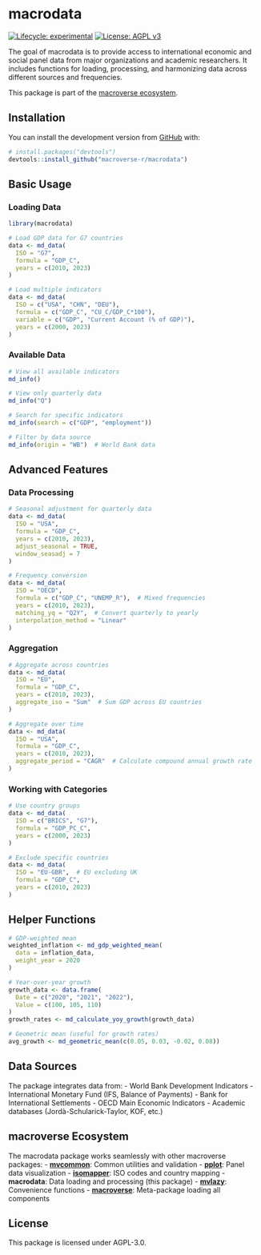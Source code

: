 
<!-- README.md is generated from README.Rmd. Please edit that file -->

# macrodata

<!-- badges: start -->

[![Lifecycle:
experimental](https://img.shields.io/badge/lifecycle-experimental-orange.svg)](https://lifecycle.r-lib.org/articles/stages.html#experimental)
[![License: AGPL
v3](https://img.shields.io/badge/License-AGPL%20v3-blue.svg)](https://www.gnu.org/licenses/agpl-3.0)
<!-- badges: end -->

The goal of macrodata is to provide access to international economic and
social panel data from major organizations and academic researchers. It
includes functions for loading, processing, and harmonizing data across
different sources and frequencies.

This package is part of the [macroverse
ecosystem](https://github.com/macroverse-r/macroverse).

## Installation

You can install the development version from
[GitHub](https://github.com/) with:

``` r
# install.packages("devtools")
devtools::install_github("macroverse-r/macrodata")
```

## Basic Usage

### Loading Data

``` r
library(macrodata)

# Load GDP data for G7 countries
data <- md_data(
  ISO = "G7",
  formula = "GDP_C",
  years = c(2010, 2023)
)

# Load multiple indicators
data <- md_data(
  ISO = c("USA", "CHN", "DEU"),
  formula = c("GDP_C", "CU_C/GDP_C*100"),
  variable = c("GDP", "Current Account (% of GDP)"),
  years = c(2000, 2023)
)
```

### Available Data

``` r
# View all available indicators
md_info()

# View only quarterly data
md_info("Q")

# Search for specific indicators
md_info(search = c("GDP", "employment"))

# Filter by data source
md_info(origin = "WB")  # World Bank data
```

## Advanced Features

### Data Processing

``` r
# Seasonal adjustment for quarterly data
data <- md_data(
  ISO = "USA",
  formula = "GDP_C",
  years = c(2010, 2023),
  adjust_seasonal = TRUE,
  window_seasadj = 7
)

# Frequency conversion
data <- md_data(
  ISO = "OECD",
  formula = c("GDP_C", "UNEMP_R"),  # Mixed frequencies
  years = c(2010, 2023),
  matching_yq = "Q2Y",  # Convert quarterly to yearly
  interpolation_method = "Linear"
)
```

### Aggregation

``` r
# Aggregate across countries
data <- md_data(
  ISO = "EU",
  formula = "GDP_C",
  years = c(2010, 2023),
  aggregate_iso = "Sum"  # Sum GDP across EU countries
)

# Aggregate over time
data <- md_data(
  ISO = "USA",
  formula = "GDP_C",
  years = c(2010, 2023),
  aggregate_period = "CAGR"  # Calculate compound annual growth rate
)
```

### Working with Categories

``` r
# Use country groups
data <- md_data(
  ISO = c("BRICS", "G7"),
  formula = "GDP_PC_C",
  years = c(2000, 2023)
)

# Exclude specific countries
data <- md_data(
  ISO = "EU-GBR",  # EU excluding UK
  formula = "GDP_C",
  years = c(2010, 2023)
)
```

## Helper Functions

``` r
# GDP-weighted mean
weighted_inflation <- md_gdp_weighted_mean(
  data = inflation_data,
  weight_year = 2020
)

# Year-over-year growth
growth_data <- data.frame(
  Date = c("2020", "2021", "2022"),
  Value = c(100, 105, 110)
)
growth_rates <- md_calculate_yoy_growth(growth_data)

# Geometric mean (useful for growth rates)
avg_growth <- md_geometric_mean(c(0.05, 0.03, -0.02, 0.08))
```

## Data Sources

The package integrates data from: - World Bank Development Indicators -
International Monetary Fund (IFS, Balance of Payments) - Bank for
International Settlements - OECD Main Economic Indicators - Academic
databases (Jordà-Schularick-Taylor, KOF, etc.)

## macroverse Ecosystem

The macrodata package works seamlessly with other macroverse packages: -
**[mvcommon](https://github.com/macroverse-r/mvcommon)**: Common
utilities and validation -
**[pplot](https://github.com/macroverse-r/pplot)**: Panel data
visualization -
**[isomapper](https://github.com/macroverse-r/isomapper)**: ISO codes
and country mapping - **macrodata**: Data loading and processing (this
package) - **[mvlazy](https://github.com/macroverse-r/mvlazy)**:
Convenience functions -
**[macroverse](https://github.com/macroverse-r/macroverse)**:
Meta-package loading all components

## License

This package is licensed under AGPL-3.0.
